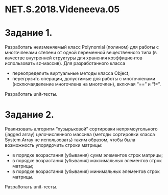 # NET.S.2018.Videneeva.05

# Задание 1.
Разработать неизменяемый класс Polynomial (полином) для работы с многочленами степени от одной переменной вещественного типа (в качестве внутренней структуры для хранения коэффициентов использовать sz-массив). Для разработанного класса 
- переопределить виртуальные методы класса Object;
- перегрузить операции, допустимые для работы с многочленами (исключаяделение многочлена на многочлен), включая “==” и “!=”.

Разработать unit-тесты.

# Задание 2. 
Реализовать алгоритм “пузырьковой” сортировки непрямоугольного (jagged array) целочисленного массива (методы сортировки класса System.Array не использовать) таким образом, чтобы была возможность упорядочить строки матрицы:
- в порядке возрастания (убывания) сумм элементов строк матрицы;
- в порядке возрастания (убывания) максимальных элементов строк матрицы;
- в порядке возрастания (убывания) минимальных элементов строк матрицы.

Разработать unit-тесты.
